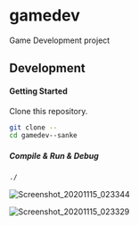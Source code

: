 # gamedev
Game Development project

## Development
#### Getting Started
Clone this repository.

```bash
git clone --
cd gamedev--sanke
```

##### Compile & Run & Debug

```bash
./
```

![Screenshot_20201115_023344](https://user-images.githubusercontent.com/56447709/99160790-3303f700-26eb-11eb-8364-bee184773cc1.png)



![Screenshot_20201115_023329](https://user-images.githubusercontent.com/56447709/99160793-35665100-26eb-11eb-90bd-7802e85a8967.png)


